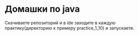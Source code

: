 # Домашки по java

Скачиваете репозиторий и в ide заходите в каждую практику(директорию к примеру practice_1_10) и запускаете.

